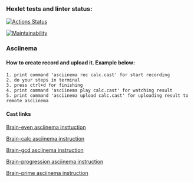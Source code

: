 ### Hexlet tests and linter status:
[![Actions Status](https://github.com/javazee/frontend-project-44/actions/workflows/hexlet-check.yml/badge.svg)](https://github.com/javazee/frontend-project-44/actions)

[![Maintainability](https://api.codeclimate.com/v1/badges/4023e3fbc31efdc4abc9/maintainability)](https://codeclimate.com/github/javazee/frontend-project-44/maintainability)


###  Asciinema

#### How to create record and upload it. Example below:

```
1. print command 'asciinema rec calc.cast' for start recording
2. do your steps in terminal
3. press ctrl+d for finishing
4. print command 'asciinema play calc.cast' for watching result
5. print command 'asciinema upload calc.cast' for uploading result to remote asciinema
```

#### Cast links

[Brain-even asciinema insttuction](https://asciinema.org/a/hxXFcleMOipclfBUR67LGLW9s)

[Brain-calc asciinema instruction](https://asciinema.org/a/pds674OzLkvlLFvpevuEwNE2O)

[Brain-gcd asciinema instruction](https://asciinema.org/a/F3jwb9IcxSuhMJubz3DXGHy1c)

[Brain-progression asciinema instruction](https://asciinema.org/a/LbpVlUNPlGMY2iKkGynwDMQxJ)

[Brain-prime asciinema instruction](https://asciinema.org/a/1a3GthF01pUsYMGdrRkH8FYOW)